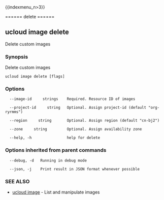 {{indexmenu_n>3}}

====== delete ======

## ucloud image delete

Delete custom images

### Synopsis

Delete custom images

```
ucloud image delete [flags]
```

### Options

```
  --image-id     strings    Required. Resource ID of images 

  --project-id     string   Optional. Assign project-id (default "org-ryrmms") 

  --region     string       Optional. Assign region (default "cn-bj2") 

  --zone     string         Optional. Assign availability zone 

  --help, -h                help for delete 

```

### Options inherited from parent commands

```
  --debug, -d   Running in debug mode 

  --json, -j    Print result in JSON format whenever possible 

```

### SEE ALSO

* [ucloud image](software/cli/cmd/ucloud/image)	 - List and manipulate images

